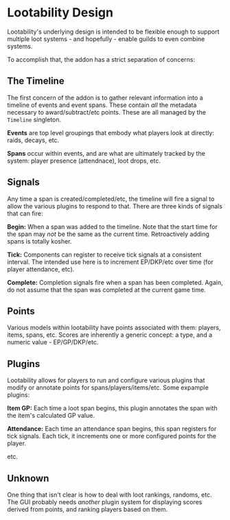 # Lootability Design

Lootability's underlying design is intended to be flexible enough to support
multiple loot systems - and hopefully - enable guilds to even combine systems.

To accomplish that, the addon has a strict separation of concerns:


## The Timeline

The first concern of the addon is to gather relevant information into a
timeline of events and event spans. These contain _all_ the metadata necessary
to award/subtract/etc points. These are all managed by the `Timeline`
singleton.

**Events** are top level groupings that embody what players look at directly:
raids, decays, etc.

**Spans** occur within events, and are what are ultimately tracked by the
system: player presence (attendnace), loot drops, etc.


## Signals

Any time a span is created/completed/etc, the timeline will fire a signal to
allow the various plugins to respond to that. There are three kinds of
signals that can fire:

**Begin:** When a span was added to the timeline. Note that the start time for
the span may _not_ be the same as the current time. Retroactively adding spans
is totally kosher.

**Tick:** Components can register to receive tick signals at a consistent
interval. The intended use here is to increment EP/DKP/etc over time (for
player attendance, etc).

**Complete:** Completion signals fire when a span has been completed. Again,
do not assume that the span was completed at the current game time.


## Points

Various models within lootability have points associated with them: players,
items, spans, etc. Scores are inherently a generic concept: a type, and a
numeric value - EP/GP/DKP/etc.


## Plugins

Lootability allows for players to run and configure various plugins that modify
or annotate points for spans/players/items/etc. Some expample plugins:

**Item GP:** Each time a loot span begins, this plugin annotates the span with
the item's calculated GP value.

**Attendance:** Each time an attendance span begins, this span registers for
tick signals. Each tick, it increments one or more configured points for the
player.

etc.


## Unknown

One thing that isn't clear is how to deal with loot rankings, randoms, etc.
The GUI probably needs *another* plugin system for displaying scores derived
from points, and ranking players based on them.
